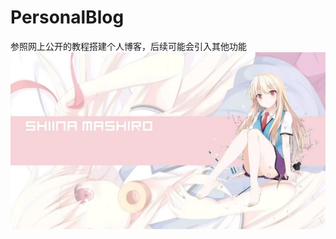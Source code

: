 # PersonalBlog
参照网上公开的教程搭建个人博客，后续可能会引入其他功能
![img](https://github.com/catgod007/PersonalBlog/blob/main/image/wallpaper.jpg)
